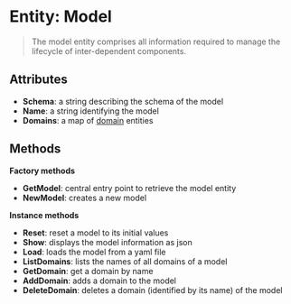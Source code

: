Entity: Model
=============

> The model entity comprises all information required to manage the lifecycle of inter-dependent components.

Attributes
----------

- **Schema**: a string describing the schema of the model
- **Name**: a string identifying the model
- **Domains**: a map of [domain](./Model-Domain.md) entities

Methods
-------

**Factory methods**

- **GetModel**: central entry point to retrieve the model entity
- **NewModel**: creates a new model

**Instance methods**

- **Reset**: reset a model to its initial values
- **Show**: displays the model information as json
- **Load**: loads the model from a yaml file
- **ListDomains**: lists the names of all domains of a model
- **GetDomain**: get a domain by name
- **AddDomain**: adds a domain to the model
- **DeleteDomain**: deletes a domain (identified by its name) of the model
